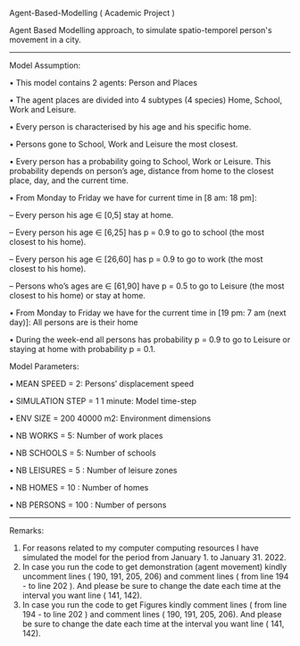 Agent-Based-Modelling ( Academic Project )

Agent Based Modelling approach, to simulate spatio-temporel person's movement in a city.
***************************************************************************************

Model Assumption:

• This model contains 2 agents: Person and Places

• The agent places are divided into 4 subtypes (4 species) Home, School, Work and Leisure.

• Every person is characterised by his age and his specific home.


• Persons gone to School, Work and Leisure the most closest.

• Every person has a probability going to School, Work or Leisure. This probability depends on person’s
age, distance from home to the closest place, day, and the current time.

• From Monday to Friday we have for current time in [8 am: 18 pm]:

– Every person his age ∈ [0,5] stay at home.

– Every person his age ∈ [6,25] has p = 0.9 to go to school (the most closest to his home).

– Every person his age ∈ [26,60] has p = 0.9 to go to work (the most closest to his home).

– Persons who’s ages are ∈ [61,90] have p = 0.5 to go to Leisure (the most closest to his home) or
stay at home.

• From Monday to Friday we have for the current time in [19 pm: 7 am (next day)]: All persons are is
their home

• During the week-end all persons has probability p = 0.9 to go to Leisure or staying at home with
probability p = 0.1.

Model Parameters:

• MEAN SPEED = 2: Persons’ displacement speed

• SIMULATION STEP = 1 1 minute: Model time-step

• ENV SIZE = 200 40000 m2: Environment dimensions

• NB WORKS = 5: Number of work places

• NB SCHOOLS = 5: Number of schools

• NB LEISURES = 5 : Number of leisure zones

• NB HOMES = 10 : Number of homes

• NB PERSONS = 100 : Number of persons

***************************************************************************************

Remarks:
1) For reasons related to my computer computing resources I have simulated the model for the period from January 1. to January 31. 2022.
2) In case you run the code to get demonstration (agent movement) kindly uncomment lines ( 190, 191, 205, 206) and comment lines ( from line 194 - to line 202 ).  And please be sure to change the date each time at the interval you want line ( 141, 142).
3) In case you run the code to get Figures kindly comment lines ( from line 194 - to line 202 ) and comment lines  ( 190, 191, 205, 206). And please be sure to change the date each time at the interval you want line ( 141, 142).
